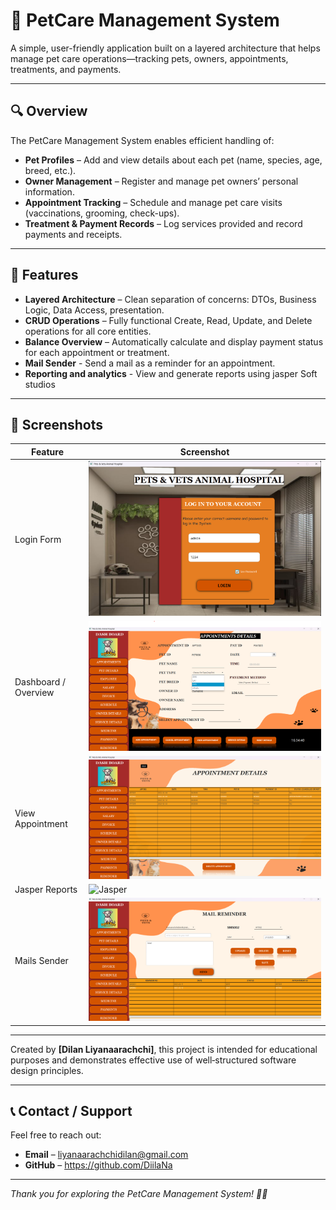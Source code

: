 # 🐾 PetCare Management System

A simple, user-friendly application built on a layered architecture that helps manage pet care operations—tracking pets, owners, appointments, treatments, and payments.

---

## 🔍 Overview

The PetCare Management System enables efficient handling of:

- **Pet Profiles** – Add and view details about each pet (name, species, age, breed, etc.).
- **Owner Management** – Register and manage pet owners’ personal information.
- **Appointment Tracking** – Schedule and manage pet care visits (vaccinations, grooming, check-ups).
- **Treatment & Payment Records** – Log services provided and record payments and receipts.
---

## 🧩 Features

- **Layered Architecture** – Clean separation of concerns: DTOs, Business Logic, Data Access, presentation.
- **CRUD Operations** – Fully functional Create, Read, Update, and Delete operations for all core entities.
- **Balance Overview** – Automatically calculate and display payment status for each appointment or treatment.
- **Mail Sender** - Send a mail as a reminder for an appointment.
- **Reporting and analytics** - View and generate reports using jasper Soft studios


---

## 📸 Screenshots

| Feature               | Screenshot                          |
|-----------------------|--------------------------------------|
| Login Form            | ![Add Pet](ScreenShots/login.png)     |
| Dashboard / Overview  | ![Dashboard](ScreenShots/DashBoard.png) |
| View Appointment 	| ![Appointments](ScreenShots/viewAppointments.png) |
| Jasper Reports        | ![Jasper](ScreenShots/jasper.pg)  	 |
| Mails Sender	        | ![Mails](ScreenShots/Mail.png)  	 |


---
Created by **[Dilan Liyanaarachchi]**, this project is intended for educational purposes and demonstrates effective use of well‑structured software design principles.

---

## 📞 Contact / Support

Feel free to reach out:

- **Email** – liyanaarachchidilan@gmail.com  
- **GitHub** – https://github.com/DiilaNa

---

*Thank you for exploring the PetCare Management System! 🐶🐱*
